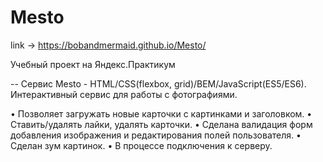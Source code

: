 # Mesto
link -> https://bobandmermaid.github.io/Mesto/

Учебный проект на Яндекс.Практикум

-- Сервис Mesto - HTML/CSS(flexbox, grid)/BEM/JavaScript(ES5/ES6).
Интерактивный сервис для работы с фотографиями.

• Позволяет загружать новые карточки с картинками и заголовком.
• Ставить/удалять лайки, удалять карточки.
• Сделана валидация форм добавления изображения и редактирования полей пользователя.
• Сделан зум картинок.
• В процессе подключения к серверу.
